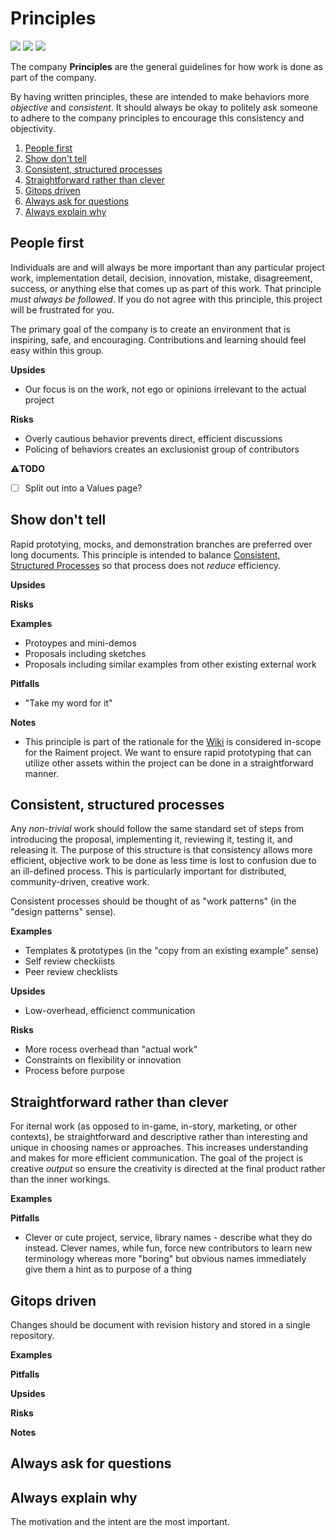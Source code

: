 # Principles


![](https://img.shields.io/badge/status-draft-930) 
![](https://img.shields.io/badge/version-v0.1.0-930)
[![](https://img.shields.io/badge/feedback-welcome!-1a1)](https://github.com/raiment-studios/monorepo/discussions)

The company **Principles** are the general guidelines for how work is done as part of the company. 

By having written principles, these are intended to make behaviors more _objective_ and _consistent_.  It should always be okay to politely ask someone to adhere to the company principles to encourage this consistency and objectivity.

<!-- TOC depthfrom:2 orderedlist:false withlinks:true bulletcharacter:1. -->

1. [People first](#people-first)
1. [Show don't tell](#show-dont-tell)
1. [Consistent, structured processes](#consistent-structured-processes)
1. [Straightforward rather than clever](#straightforward-rather-than-clever)
1. [Gitops driven](#gitops-driven)
1. [Always ask for questions](#always-ask-for-questions)
1. [Always explain why](#always-explain-why)

<!-- /TOC -->

## People first

Individuals are and will always be more important than any particular project work, implementation detail, decision, innovation, mistake, disagreement, success, or anything else that comes up as part of this work.  That principle _must always be followed_.  If you do not agree with this principle, this project will be frustrated for you.

The primary goal of the company is to create an environment that is inspiring, safe, and encouraging. Contributions and learning should feel easy within this group.


**Upsides**

* Our focus is on the work, not ego or opinions irrelevant to the actual project

**Risks**

* Overly cautious behavior prevents direct, efficient discussions
* Policing of behaviors creates an exclusionist group of contributors


**⚠️TODO**

* [ ] Split out into a Values page?


## Show don't tell

Rapid prototying, mocks, and demonstration branches are preferred over long documents.  This principle is intended to balance [Consistent, Structured Processes](#consistent-structured-processes) so that process does not _reduce_ efficiency.

**Upsides**

**Risks**

**Examples**

* Protoypes and mini-demos
* Proposals including sketches
* Proposals including similar examples from other existing external work

**Pitfalls**

* "Take my word for it"

**Notes**

* This principle is part of the rationale for the [Wiki](/source/projects//wiki) is considered in-scope for the Raiment project. We want to ensure rapid prototyping that can utilize other assets within the project can be done in a straightforward manner.

## Consistent, structured processes

Any _non-trivial_ work should follow the same standard set of steps from introducing the proposal, implementing it, reviewing it, testing it, and releasing it. The purpose of this structure is that consistency allows more efficient, objective work to be done as less time is lost to confusion due to an ill-defined process. This is particularly important for distributed, community-driven, creative work.

Consistent processes should be thought of as "work patterns" (in the "design patterns" sense). 

**Examples**

* Templates & prototypes (in the "copy from an existing example" sense)
* Self review checkiists
* Peer review checklists

**Upsides**

* Low-overhead, efficienct communication

**Risks**

* More rocess overhead than "actual work"
* Constraints on flexibility or innovation
* Process before purpose

## Straightforward rather than clever

For iternal work (as opposed to in-game, in-story, marketing, or other contexts), be straightforward and descriptive rather than interesting and unique in choosing names or approaches. This increases understanding and makes for more efficient communication.  The goal of the project is creative _output_ so ensure the creativity is directed at the final product rather than the inner workings.

**Examples**

**Pitfalls**

* Clever or cute project, service, library names - describe what they do instead. Clever names, while fun, force new contributors to learn new terminology whereas more "boring" but obvious names immediately give them a hint as to purpose of a thing

## Gitops driven

Changes should be document with revision history and stored in a single repository.  

**Examples**

**Pitfalls**

**Upsides**

**Risks**

**Notes**

## Always ask for questions

## Always explain why

The motivation and the intent are the most important.




